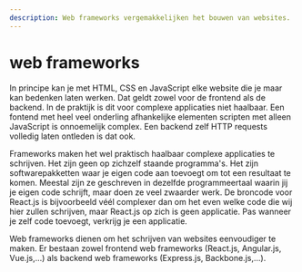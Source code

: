 ```yaml
---
description: Web frameworks vergemakkelijken het bouwen van websites.
---
```


# web frameworks

In principe kan je met HTML, CSS en JavaScript elke website die je maar kan bedenken laten werken. Dat geldt zowel voor de frontend als de backend. In de praktijk is dit voor complexe applicaties niet haalbaar. Een fontend met heel veel onderling afhankelijke elementen scripten met alleen JavaScript is onnoemelijk complex. Een backend zelf HTTP requests volledig laten ontleden is dat ook.

Frameworks maken het wel praktisch haalbaar complexe applicaties te schrijven. Het zijn geen op zichzelf staande programma's. Het zijn softwarepakketten waar je eigen code aan toevoegt om tot een resultaat te komen. Meestal zijn ze geschreven in dezelfde programmeertaal waarin jij je eigen code schrijft, maar doen ze veel zwaarder werk. De broncode voor React.js is bijvoorbeeld véél complexer dan om het even welke code die wij hier zullen schrijven, maar React.js op zich is geen applicatie. Pas wanneer je zelf code toevoegt, verkrijg je een applicatie.

Web frameworks dienen om het schrijven van websites eenvoudiger te maken. Er bestaan zowel frontend web frameworks (React.js, Angular.js, Vue.js,...) als backend web frameworks (Express.js, Backbone.js,...).

